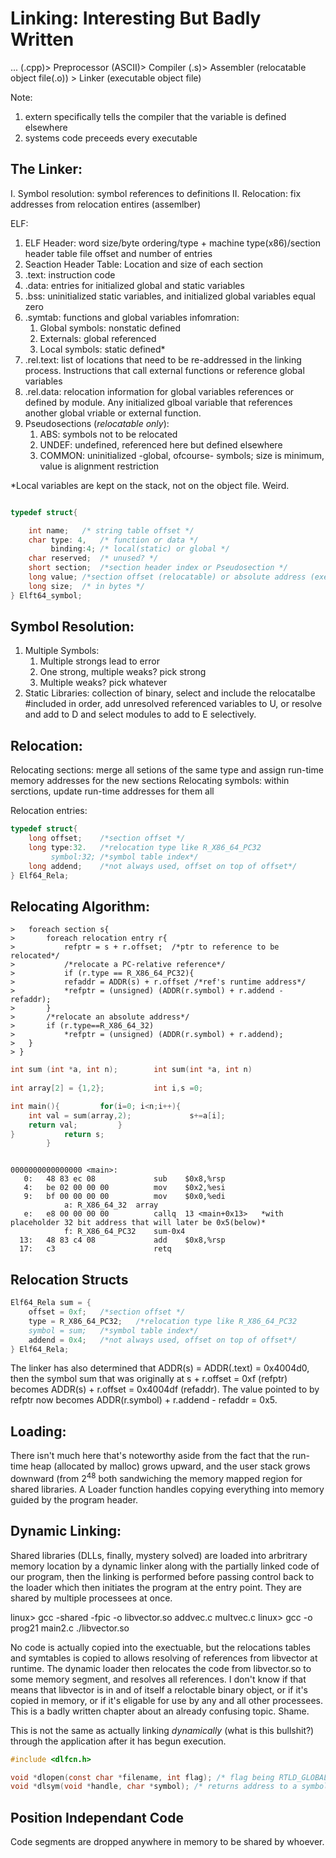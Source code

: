 #  Linking: Interesting But Badly Written

... (.cpp)> Preprocessor (ASCII)> Compiler (.s)> Assembler (relocatable object file(.o)) > Linker (executable object file)

Note:

1.	extern specifically tells the compiler that the variable is defined elsewhere
2.	systems code preceeds every executable
## The Linker:

I.	Symbol resolution: symbol references to definitions
II.	Relocation: fix addresses from relocation entires (assemlber)


ELF:

1.	ELF Header: word size/byte ordering/type + machine type(x86)/section header table file offset and number of entries
1.	Seaction Header Table:  Location and size of each section 
1.	.text: instruction code
1.	.data: entries for initialized global and static variables
1.	.bss: uninitialized static variables, and initialized global variables equal zero
1.	.symtab: functions and global variables infomration:
	1.	Global symbols: nonstatic defined
	2.	Externals: global referenced
	3.	Local symbols: static defined*
1.	.rel.text: list of locations that need to be re-addressed in  the linking process. Instructions that call external functions or reference global variables
1.	.rel.data: relocation information for global variables references or defined by module. Any initialized glboal variable that references another global vriable or external function.
1.	Pseudosections (*relocatable only*):
	1.	ABS: symbols not to be relocated
	2.	UNDEF: undefined, referenced here but defined elsewhere
	3.	COMMON: uninitialized -global, ofcourse- symbols; size is minimum, value is alignment restriction

*Local variables are kept on the stack, not on the object file. Weird.

```c

typedef struct{

	int name;	/* string table offset */
	char type: 4,	/* function or data */
	     binding:4;	/* local(static) or global */
	char reserved;	/* unused? */
	short section;	/*section header index or Pseudosection */
	long value;	/*section offset (relocatable) or absolute address (executable)*/
	long size;	/* in bytes */
} Elft64_symbol;

```

## Symbol Resolution:

1.	Multiple Symbols:
	1.	Multiple strongs lead to error
	2.	One strong, multiple weaks? pick strong
	3.	Multiple weaks? pick whatever
2.	Static Libraries: collection of binary, select and include the relocatalbe #included in order, add unresolved referenced variables to U, or resolve and add to D and select modules to add to E selectively.

## Relocation:

Relocating sections: merge all setions of the same type and assign run-time memory addresses for the new sections
Relocating symbols: within serctions, update run-time addresses for them all

Relocation entries:

```c
typedef struct{
	long offset;	/*section offset */
	long type:32.	/*relocation type like R_X86_64_PC32
	     symbol:32;	/*symbol table index*/
	long addend;	/*not always used, offset on top of offset*/
} Elf64_Rela;
```

## Relocating Algorithm:

```
>	foreach section s{
>		foreach relocation entry r{
>			refptr = s + r.offset;	/*ptr to reference to be relocated*/
>			/*relocate a PC-relative reference*/
>			if (r.type == R_X86_64_PC32){
>			refaddr = ADDR(s) + r.offset /*ref's runtime address*/
>			*refptr = (unsigned) (ADDR(r.symbol) + r.addend - refaddr);
>		}
>		/*relocate an absolute address*/ 
>		if (r.type==R_X86_64_32)
>			*refptr = (unsigned) (ADDR(r.symbol) + r.addend);
>	}
> }
```

```c
int sum (int *a, int n);		int sum(int *a, int n)
	
int array[2] = {1,2};			int i,s =0;

int main(){			for(i=0; i<n;i++){
	int val = sum(array,2);				s+=a[i];
	return val;			}
}			return s;
		}
```


```assembly

0000000000000000 <main>:
   0:	48 83 ec 08          	sub    $0x8,%rsp
   4:	be 02 00 00 00       	mov    $0x2,%esi
   9:	bf 00 00 00 00       	mov    $0x0,%edi
			a: R_X86_64_32	array
   e:	e8 00 00 00 00       	callq  13 <main+0x13>	*with placeholder 32 bit address that will later be 0x5(below)*
			f: R_X86_64_PC32	sum-0x4
  13:	48 83 c4 08          	add    $0x8,%rsp
  17:	c3                   	retq   
```

## Relocation Structs

```c
Elf64_Rela sum = {
	offset = 0xf;	/*section offset */
	type = R_X86_64_PC32;	/*relocation type like R_X86_64_PC32
	symbol = sum;	/*symbol table index*/
	addend = 0x4;	/*not always used, offset on top of offset*/
} Elf64_Rela;
```

The linker has also determined that ADDR(s) = ADDR(.text) = 0x4004d0, then the symbol sum that was originally at s + r.offset = 0xf (refptr) becomes ADDR(s) + r.offset = 0x4004df (refaddr). The value pointed to by refptr now becomes ADDR(r.symbol) + r.addend - refaddr = 0x5.


## Loading:

There isn't much here that's noteworthy aside from  the fact that the run-time heap (allocated by malloc) grows upward, and the user stack grows downward (from 2<sup>48</sup> both sandwiching the memory mapped region for shared libraries. A Loader function handles copying everything into memory guided by the program header.

## Dynamic Linking:

Shared libraries (DLLs, finally, mystery solved) are loaded into arbritrary memory location by a dynamic linker along with the partially linked code of our program, then the linking is performed before passing control back to the loader which then initiates the program at the entry point. They are shared by multiple processees at once.

linux> gcc -shared -fpic -o libvector.so addvec.c multvec.c
linux> gcc -o prog21 main2.c ./libvector.so

No code is actually copied into the exectuable, but the relocations tables and symtables is copied to allows resolving of references from libvector at runtime. The dynamic loader then relocates the code from libvector.so to some memory segment, and resolves all references. I don't know if that means that libvector is in and of itself a reloctable binary object, or if it's copied in memory, or if it's eligable for use by any and all other processees. This is a badly written chapter about an already confusing topic. Shame.

This is not the same as actually linking *dynamically* (what is this bullshit?) through the application after it has begun execution.

```c
#include <dlfcn.h>

void *dlopen(const char *filename, int flag); /* flag being RTLD_GLOBAL, RTLD_NOW or RTLD_LAZY*/
void *dlsym(void *handle, char *symbol); /* returns address to a symbol in the handle (shared library above) */
```

## Position Independant Code

Code segments are dropped anywhere in memory to be shared by whoever.
